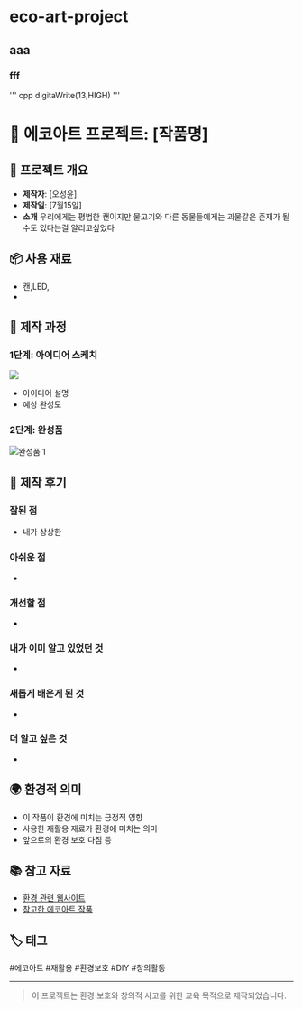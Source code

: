 # eco-art-project

## aaa

### fff
''' cpp
digitaWrite(13,HIGH)
'''
# 🌱 에코아트 프로젝트: [작품명]

## 📖 프로젝트 개요
- **제작자**: [오성윤]
- **제작일**: [7월15일]
- **소개**
우리에게는 평범한 캔이지만 물고기와 다른 동물들에게는 괴물같은 존재가 될수도 있다는걸 알리고싶었다

## 📦 사용 재료
- 캔,LED,
- 

## 🔧 제작 과정

### 1단계: 아이디어 스케치
![](sketch.jpg)
- 아이디어 설명
- 예상 완성도

### 2단계: 완성품
![완성품 1](rpppp.jpg)

## 💭 제작 후기
### 잘된 점
- 내가 상상한

### 아쉬운 점
- 

### 개선할 점
- 

### 내가 이미 알고 있었던 것
- 

### 새롭게 배운게 된 것
- 

### 더 알고 싶은 것
- 

## 🌍 환경적 의미
- 이 작품이 환경에 미치는 긍정적 영향
- 사용한 재활용 재료가 환경에 미치는 의미
- 앞으로의 환경 보호 다짐 등

## 📚 참고 자료
- [환경 관련 웹사이트](링크)
- [참고한 에코아트 작품](링크)

## 🏷️ 태그
#에코아트 #재활용 #환경보호 #DIY #창의활동

---

> 이 프로젝트는 환경 보호와 창의적 사고를 위한 교육 목적으로 제작되었습니다.
